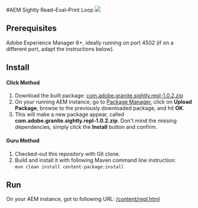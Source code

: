 #AEM Sightly Read–Eval–Print Loop
![](https://raw.githubusercontent.com/wiki/adobe-marketing-cloud/aem-sightly-repl/screenshots/repl.png)

## Prerequisites

Adobe Experience Manager 6+, ideally running on port 4502 (if on a different port, adapt the instructions below).

## Install

#### Click Method

1. Download the built package:
[com.adobe.granite.sightly.repl-1.0.2.zip](https://github.com/Adobe-Marketing-Cloud/aem-sightly-repl/releases/download/aem-sightly-repl-1.0.2/com.adobe.granite.sightly.repl-1.0.2.zip)
2. On your running AEM instance, go to [Package Manager](http://localhost:4502/crx/packmgr), click on **Upload Package**, browse to the previously downloaded package, and hit **OK**.
3. This will make a new package appear, called **com.adobe.granite.sightly.repl-1.0.2.zip**. Don't mind the missing dependencies, simply click the **Install** button and confirm.

#### Guru Method

1. Checked-out this repository with Git clone.
2. Build and install it with following Maven command line instruction:  
  ```mvn clean install content-package:install```

## Run

On your AEM instance, got to following URL: [/content/repl.html](http://localhost:4502/content/repl.html)
